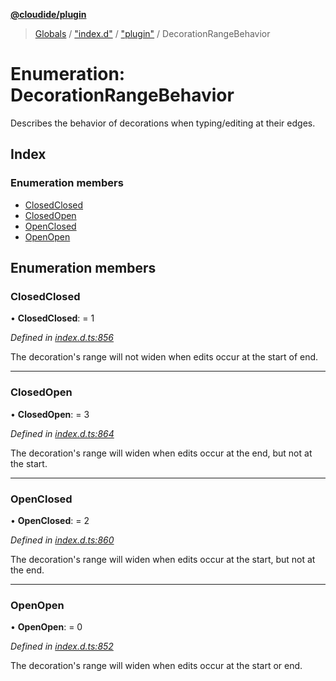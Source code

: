 **[@cloudide/plugin](../README.md)**

> [Globals](../README.md) / ["index.d"](../modules/_index_d_.md) / ["plugin"](../modules/_index_d_._plugin_.md) / DecorationRangeBehavior

# Enumeration: DecorationRangeBehavior

Describes the behavior of decorations when typing/editing at their edges.

## Index

### Enumeration members

* [ClosedClosed](_index_d_._plugin_.decorationrangebehavior.md#closedclosed)
* [ClosedOpen](_index_d_._plugin_.decorationrangebehavior.md#closedopen)
* [OpenClosed](_index_d_._plugin_.decorationrangebehavior.md#openclosed)
* [OpenOpen](_index_d_._plugin_.decorationrangebehavior.md#openopen)

## Enumeration members

### ClosedClosed

•  **ClosedClosed**:  = 1

*Defined in [index.d.ts:856](https://github.com/shuyaqian/cloudide-plugin-api/blob/57a3a2a/index.d.ts#L856)*

The decoration's range will not widen when edits occur at the start of end.

___

### ClosedOpen

•  **ClosedOpen**:  = 3

*Defined in [index.d.ts:864](https://github.com/shuyaqian/cloudide-plugin-api/blob/57a3a2a/index.d.ts#L864)*

The decoration's range will widen when edits occur at the end, but not at the start.

___

### OpenClosed

•  **OpenClosed**:  = 2

*Defined in [index.d.ts:860](https://github.com/shuyaqian/cloudide-plugin-api/blob/57a3a2a/index.d.ts#L860)*

The decoration's range will widen when edits occur at the start, but not at the end.

___

### OpenOpen

•  **OpenOpen**:  = 0

*Defined in [index.d.ts:852](https://github.com/shuyaqian/cloudide-plugin-api/blob/57a3a2a/index.d.ts#L852)*

The decoration's range will widen when edits occur at the start or end.
